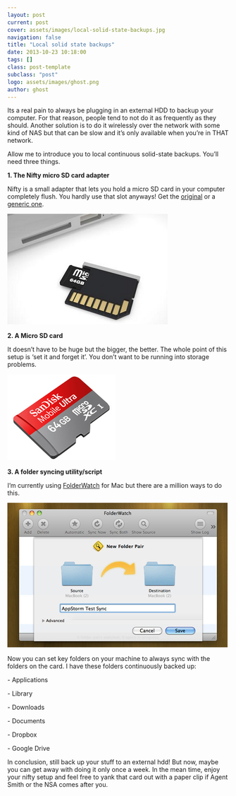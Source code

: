 ```yaml
---
layout: post
current: post
cover: assets/images/local-solid-state-backups.jpg
navigation: false
title: "Local solid state backups"
date: 2013-10-23 10:18:00
tags: []
class: post-template
subclass: "post"
logo: assets/images/ghost.png
author: ghost
---
```


Its a real pain to always be plugging in an external HDD to backup your computer. For that reason, people tend to not do it as frequently as they should. Another solution is to do it wirelessly over the network with some kind of NAS but that can be slow and it’s only available when you’re in THAT network.

Allow me to introduce you to local continuous solid-state backups. You’ll need three things.

**1. The Nifty micro SD card adapter**

Nifty is a small adapter that lets you hold a micro SD card in your computer completely flush. You hardly use that slot anyways! Get the [original](https://href.li/?http://theniftyminidrive.com/) or a [generic one](https://href.li/?http://bit.ly/16G5Giu).

![image](/assets/images/blog-13.png)

**2. A Micro SD card**

It doesn’t have to be huge but the bigger, the better. The whole point of this setup is ‘set it and forget it’. You don’t want to be running into storage problems.

![image](/assets/images/blog-14.png)

**3. A folder syncing utility/script**

I’m currently using [FolderWatch](https://href.li/?http://www.brothersroloff.com/folderwatch/) for Mac but there are a million ways to do this.

![image](/assets/images/blog-15.jpg)

Now you can set key folders on your machine to always sync with the folders on the card. I have these folders continuously backed up:

\- Applications

\- Library

\- Downloads

\- Documents

\- Dropbox

\- Google Drive

In conclusion, still back up your stuff to an external hdd! But now, maybe you can get away with doing it only once a week. In the mean time, enjoy your nifty setup and feel free to yank that card out with a paper clip if Agent Smith or the NSA comes after you.
